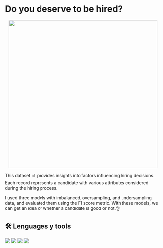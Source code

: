# Do you deserve to be hired?

<div id="header" align="center">
  <img decoding="async" src="https://media.giphy.com/media/9lli2TQ2NsFtTMBNyE/giphy.gif" width="480"/>
</div>

This dataset 📊 provides insights into factors influencing hiring decisions. Each record represents a candidate with various attributes considered during the hiring process. 

I used three models with imbalanced, oversampling, and undersampling data, and evaluated them using the F1 score metric.
With these models, we can get an idea of whether a candidate is good or not.👌

## 🛠️ Lenguages y tools 
<img src = "https://img.shields.io/badge/Jupyter-F37626.svg?&style=for-the-badge&logo=Jupyter&logoColor=white"> <img src="https://img.shields.io/badge/Python-FFD43B?style=for-the-badge&logo=python&logoColor=blue" /> <img src ="https://img.shields.io/badge/scikit_learn-F7931E?style=for-the-badge&logo=scikit-learn&logoColor=white" /> <img src= "https://img.shields.io/badge/Pandas-2C2D72?style=for-the-badge&logo=pandas&logoColor=white"/> 

